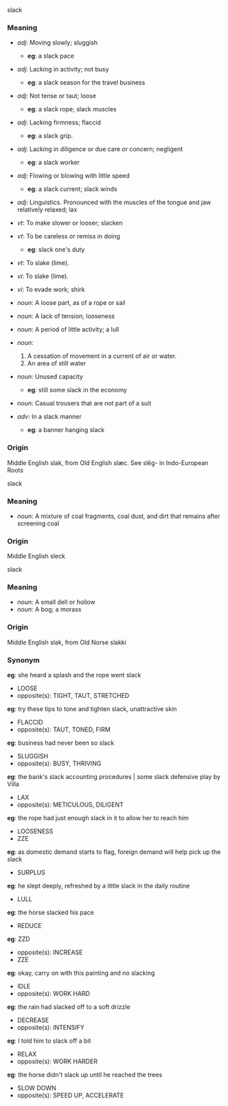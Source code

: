 slack
### Meaning
+ _adj_: Moving slowly; sluggish
    + __eg__: a slack pace
+ _adj_: Lacking in activity; not busy
    + __eg__: a slack season for the travel business
+ _adj_: Not tense or taut; loose
    + __eg__: a slack rope; slack muscles
+ _adj_: Lacking firmness; flaccid
    + __eg__: a slack grip.
+ _adj_: Lacking in diligence or due care or concern; negligent
    + __eg__: a slack worker
+ _adj_: Flowing or blowing with little speed
    + __eg__: a slack current; slack winds
+ _adj_: Linguistics. Pronounced with the muscles of the tongue and jaw relatively relaxed; lax

+ _vt_: To make slower or looser; slacken
+ _vt_: To be careless or remiss in doing
    + __eg__: slack one's duty
+ _vt_: To slake (lime).
+ _vi_: To slake (lime).
+ _vi_: To evade work; shirk

+ _noun_: A loose part, as of a rope or sail
+ _noun_: A lack of tension; looseness
+ _noun_: A period of little activity; a lull
+ _noun_:
   1. A cessation of movement in a current of air or water.
   2. An area of still water
+ _noun_: Unused capacity
    + __eg__: still some slack in the economy
+ _noun_: Casual trousers that are not part of a suit

+ _adv_: In a slack manner
    + __eg__: a banner hanging slack

### Origin

Middle English slak, from Old English slæc. See slēg- in Indo-European Roots

slack
### Meaning
+ _noun_: A mixture of coal fragments, coal dust, and dirt that remains after screening coal

### Origin

Middle English sleck

slack
### Meaning
+ _noun_: A small dell or hollow
+ _noun_: A bog; a morass

### Origin

Middle English slak, from Old Norse slakki

### Synonym

__eg__: she heard a splash and the rope went slack

+ LOOSE
+ opposite(s): TIGHT, TAUT, STRETCHED

__eg__: try these tips to tone and tighten slack, unattractive skin

+ FLACCID
+ opposite(s): TAUT, TONED, FIRM

__eg__: business had never been so slack

+ SLUGGISH
+ opposite(s): BUSY, THRIVING

__eg__: the bank's slack accounting procedures | some slack defensive play by Villa

+ LAX
+ opposite(s): METICULOUS, DILIGENT

__eg__: the rope had just enough slack in it to allow her to reach him

+ LOOSENESS
+ ZZE

__eg__: as domestic demand starts to flag, foreign demand will help pick up the slack

+ SURPLUS

__eg__: he slept deeply, refreshed by a little slack in the daily routine

+ LULL

__eg__: the horse slacked his pace

+ REDUCE

__eg__: ZZD

+ opposite(s): INCREASE
+ ZZE

__eg__: okay, carry on with this painting and no slacking

+ IDLE
+ opposite(s): WORK HARD

__eg__: the rain had slacked off to a soft drizzle

+ DECREASE
+ opposite(s): INTENSIFY

__eg__: I told him to slack off a bit

+ RELAX
+ opposite(s): WORK HARDER

__eg__: the horse didn't slack up until he reached the trees

+ SLOW DOWN
+ opposite(s): SPEED UP, ACCELERATE


